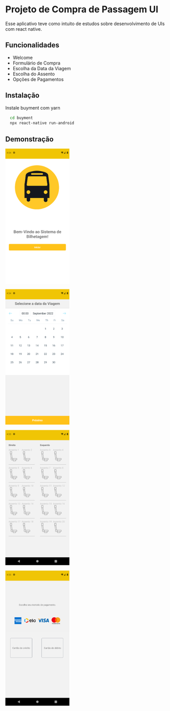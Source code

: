 # Projeto de Compra de Passagem UI

Esse aplicativo teve como intuito de estudos sobre desenvolvimento de UIs com react native.

## Funcionalidades

- Welcome
- Formulário de Compra
- Escolha da Data da Viagem
- Escolha do Assento
- Opções de Pagamentos

## Instalação

Instale buyment com yarn

```bash
  cd buyment
  npx react-native run-android
```

## Demonstração

<p>
<img width="200" src="./pictures_view/welcome.png" />
</p>
<p>
<img width="200" src="./pictures_view/selectDay.png" />
</p>
<p>
<img width="200" src="./pictures_view/seat.png" />
</p>
<p>
<img width="200" src="./pictures_view/payment.png" />
</p>
